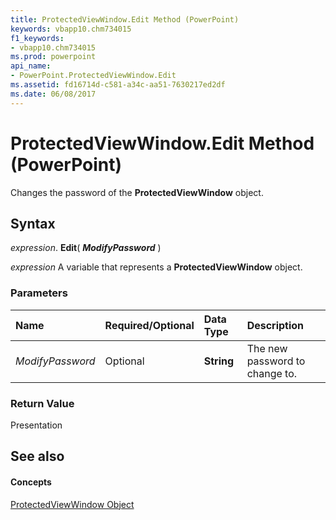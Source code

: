 ```yaml
---
title: ProtectedViewWindow.Edit Method (PowerPoint)
keywords: vbapp10.chm734015
f1_keywords:
- vbapp10.chm734015
ms.prod: powerpoint
api_name:
- PowerPoint.ProtectedViewWindow.Edit
ms.assetid: fd16714d-c581-a34c-aa51-7630217ed2df
ms.date: 06/08/2017
---
```



# ProtectedViewWindow.Edit Method (PowerPoint)

Changes the password of the  **ProtectedViewWindow** object.


## Syntax

 _expression_. **Edit**( **_ModifyPassword_** )

 _expression_ A variable that represents a **ProtectedViewWindow** object.


### Parameters



|**Name**|**Required/Optional**|**Data Type**|**Description**|
|:-----|:-----|:-----|:-----|
| _ModifyPassword_|Optional|**String**|The new password to change to.|

### Return Value

Presentation


## See also


#### Concepts


[ProtectedViewWindow Object](protectedviewwindow-object-powerpoint.md)

